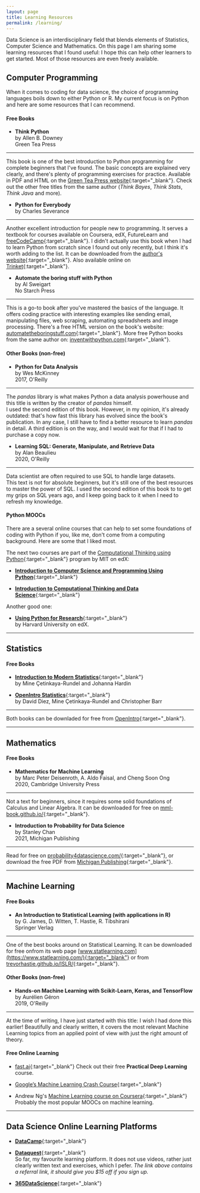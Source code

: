 ```yaml
---
layout: page
title: Learning Resources
permalink: /learning/
---
```


Data Science is an interdisciplinary field that blends elements of Statistics, Computer Science and Mathematics. On this page I am sharing some learning resources that I found useful: I hope this can help other learners to get started. Most of those resources are even freely available.  

## Computer Programming
When it comes to coding for data science, the choice of programming languages boils down to either Python or R. My current focus is on Python and here are some resources that I can recommend.  

#### **Free** Books

- **Think Python**  
by Allen B. Downey  
Green Tea Press   
-----  
This book is one of the best introduction to Python programming for complete beginners that I've found. The basic concepts are explained very clearly, and there's plenty of programming exercises for practice. Available in PDF and HTML on the [Green Tea Press website](https://greenteapress.com/wp/think-python-2e/){:target="_blank"}. Check out the other free titles from the same author (*Think Bayes*, *Think Stats*, *Think Java* and more).

- **Python for Everybody**  
by Charles Severance  
-----  
Another excellent introduction for people new to programming. It serves a textbook for courses available on Coursera, edX, FutureLearn and [freeCodeCamp](https://www.youtube.com/watch?v=8DvywoWv6fI){:target="_blank"}. I didn't actually use this book when I had to learn Python from scratch since I found out only recently, but I think it's worth adding to the list. It can be downloaded from the [author's website](http://pythonlearn.com/){:target="_blank"}. Also available online on [Trinket](https://books.trinket.io/pfe/index.html){:target="_blank"}.  

- **Automate the boring stuff with Python**   
by Al Sweigart  
No Starch Press  
-----  
This is a go-to book after you've mastered the basics of the language. It offers coding practice with interesting examples like sending email, manipulating files, web scraping, automating spreadsheets and image processing. There's a free HTML version on the book's website: [automatetheboringstuff.com](https://automatetheboringstuff.com/){:target="_blank"}. More free Python books from the same author on: [inventwithpython.com](https://inventwithpython.com/){:target="_blank"}.

#### Other Books (non-free)

- **Python for Data Analysis**  
by Wes McKinney  
2017, O'Reilly  
-----  
The *pandas* library is what makes Python a data analysis powerhouse and this title is written by the creator of *pandas* himself.  
I used the second edition of this book. However, in my opinion, it's already outdated: that's how fast this library has evolved since the book's publication. In any case, I still have to find a better resource to learn *pandas* in detail.  A third edition is on the way, and I would wait for that if I had to purchase a copy now.  

- **Learning SQL: Generate, Manipulate, and Retrieve Data**  
by Alan Beaulieu  
2020, O'Reilly  
-----  
Data scientist are often required to use SQL to handle large datasets.  
This text is not for absolute beginners, but it's still one of the best resources to master the power of SQL. I used the second edition of this book to to get my grips on SQL years ago, and I keep going back to it when I need to refresh my knowledge.  

#### Python MOOCs

There are a several online courses that can help to set some foundations of coding with Python if you, like me, don't come from a computing background. Here are some that I liked most.

The next two courses are part of the [Computational Thinking using Python](https://www.edx.org/xseries/mitx-computational-thinking-using-python){:target="_blank"} program by MIT on edX:

- [**Introduction to Computer Science and Programming Using Python**](https://www.edx.org/course/introduction-to-computer-science-and-programming-7){:target="_blank"}

- [**Introduction to Computational Thinking and Data Science**](https://www.edx.org/course/introduction-to-computational-thinking-and-data-4){:target="_blank"}

Another good one:

- [**Using Python for Research**](https://www.edx.org/course/using-python-for-research){:target="_blank"}  
by Harvard University on edX.

---

## Statistics

#### **Free** Books

- [**Introduction to Modern Statistics**](https://www.openintro.org/book/ims/){:target="_blank"}  
by Mine Çetinkaya-Rundel and Johanna Hardin

- [**OpenIntro Statistics**](https://www.openintro.org/book/os/){:target="_blank"}  
by David Diez, Mine Çetinkaya-Rundel and Christopher Barr  
-----  
Both books can be downladed for free from [OpenIntro](https://www.openintro.org/){:target="_blank"}.  

---

## Mathematics

#### **Free** Books

- **Mathematics for Machine Learning**  
by Marc Peter Deisenroth, A. Aldo Faisal, and Cheng Soon Ong  
2020, Cambridge University Press  
-----  
Not a text for beginners, since it requires some solid foundations of Calculus and Linear Algebra. It can be downloaded for free on [mml-book.github.io/](https://mml-book.github.io/){:target="_blank"}.

- **Introduction to Probability for Data Science**  
by Stanley Chan  
2021, Michigan Publishing  
-----  
Read for free on [probability4datascience.com/](https://probability4datascience.com/){:target="_blank"}, or download the free PDF from [Michigan Publishing](https://services.publishing.umich.edu/publications/ee/){:target="_blank"}.

---

## Machine Learning

#### **Free** Books

- **An Introduction to Statistical Learning (with applications in R)**  
by G. James, D. Witten, T. Hastie, R. Tibshirani  
Springer Verlag  
-----  
One of the best books around on Statistical Learning. It can be downloaded for free onfrom its web page [www.statlearning.com](https://www.statlearning.com/){:target="_blank"} or from [trevorhastie.github.io/ISLR/](https://trevorhastie.github.io/ISLR/){:target="_blank"}.  

#### Other Books (non-free)  

- **Hands-on Machine Learning with Scikit-Learn, Keras, and TensorFlow**  
by Aurélien Géron  
2019, O'Reilly  
-----  
At the time of writing, I have just started with this title: I wish I had done this earlier! Beautifully and clearly written, it covers the most relevant Machine Learning topics from an applied point of view with just the right amount of theory.

#### **Free** Online Learning

- [fast.ai](https://fast.ai){:target="_blank"}
Check out their free **Practical Deep Learning** course.

- [Google’s Machine Learning Crash Course](https://developers.google.com/machine-learning/crash-course){:target="_blank"}

- Andrew Ng's [Machine Learning course on Coursera](https://www.coursera.org/learn/machine-learning){:target="_blank"}  
Probably the most popular MOOCs on machine learning.  

---

## Data Science Online Learning Platforms

- [**DataCamp**](https://www.datacamp.com/){:target="_blank"}  

- [**Dataquest**](https://app.dataquest.io/referral-signup/wvx96mix/){:target="_blank"}  
So far, my favourite learning platform. It does not use videos, rather just clearly written text and exercises, which I pefer. *The link above contains a referral link,  it should give you $15 off if you sign up.*

- [**365DataScience**](https://365datascience.com/){:target="_blank"}  

